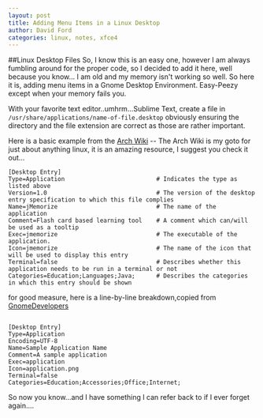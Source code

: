 ```yaml
---
layout: post
title: Adding Menu Items in a Linux Desktop
author: David Ford
categories: linux, notes, xfce4
---
```


##Linux Desktop Files
So, I know this is an easy one, however I am always fumbling around for the proper code, so I decided to add it here, well because you know...
I am old and my memory isn't working so well. So here it is, adding menu items in a Gnome Desktop Environment. Easy-Peezy except when 
your memory fails you.

With your favorite text editor..umhrm...Sublime Text, create a file in `/usr/share/applications/name-of-file.desktop` obviously ensuring the directory and the file extension are correct as those are rather important.

Here is a basic example from the [Arch Wiki](https://wiki.archlinux.org/index.php/Desktop_Entries) -- The Arch Wiki is my goto for just about anything linux, it is an amazing resource, I suggest you check it out...

~~~~
[Desktop Entry]
Type=Application                          # Indicates the type as listed above
Version=1.0                               # The version of the desktop entry specification to which this file complies
Name=jMemorize                            # The name of the application
Comment=Flash card based learning tool    # A comment which can/will be used as a tooltip
Exec=jmemorize                            # The executable of the application.
Icon=jmemorize                            # The name of the icon that will be used to display this entry
Terminal=false                            # Describes whether this application needs to be run in a terminal or not
Categories=Education;Languages;Java;      # Describes the categories in which this entry should be shown
~~~~

for good measure, here is a line-by-line breakdown,copied from [GnomeDevelopers](https://developer.gnome.org/integration-guide/stable/desktop-files.html.en)

~~~~

[Desktop Entry]
Type=Application
Encoding=UTF-8
Name=Sample Application Name
Comment=A sample application
Exec=application
Icon=application.png
Terminal=false
Categories=Education;Accessories;Office;Internet;

~~~~

So now you know...and I have something I can refer back to if I ever forget again....
